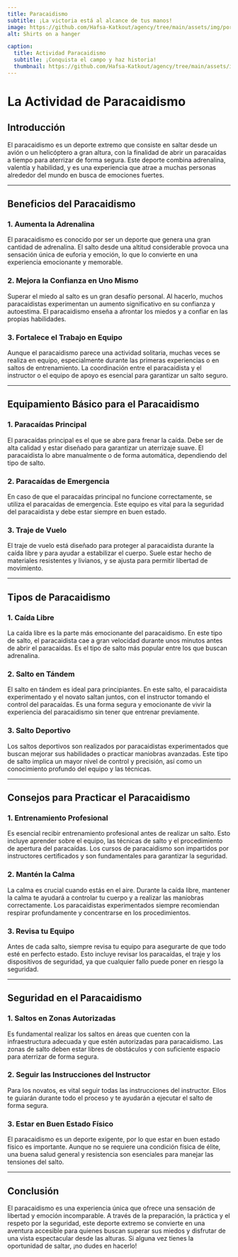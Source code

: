 ```yaml
---
title: Paracaidismo
subtitle: ¡La victoria está al alcance de tus manos!
image: https://github.com/Hafsa-Katkout/agency/tree/main/assets/img/portfolio/4.jpg
alt: Shirts on a hanger

caption:
  title: Actividad Paracaidismo
  subtitle: ¡Conquista el campo y haz historia!
  thumbnail: https://github.com/Hafsa-Katkout/agency/tree/main/assets/img/portfolio/4.jpg
---
```


# La Actividad de Paracaidismo

## Introducción  
El paracaidismo es un deporte extremo que consiste en saltar desde un avión o un helicóptero a gran altura, con la finalidad de abrir un paracaídas a tiempo para aterrizar de forma segura. Este deporte combina adrenalina, valentía y habilidad, y es una experiencia que atrae a muchas personas alrededor del mundo en busca de emociones fuertes.

---

## Beneficios del Paracaidismo  

### 1. **Aumenta la Adrenalina**  
El paracaidismo es conocido por ser un deporte que genera una gran cantidad de adrenalina. El salto desde una altitud considerable provoca una sensación única de euforia y emoción, lo que lo convierte en una experiencia emocionante y memorable.

### 2. **Mejora la Confianza en Uno Mismo**  
Superar el miedo al salto es un gran desafío personal. Al hacerlo, muchos paracaidistas experimentan un aumento significativo en su confianza y autoestima. El paracaidismo enseña a afrontar los miedos y a confiar en las propias habilidades.

### 3. **Fortalece el Trabajo en Equipo**  
Aunque el paracaidismo parece una actividad solitaria, muchas veces se realiza en equipo, especialmente durante las primeras experiencias o en saltos de entrenamiento. La coordinación entre el paracaidista y el instructor o el equipo de apoyo es esencial para garantizar un salto seguro.

---

## Equipamiento Básico para el Paracaidismo  

### 1. **Paracaídas Principal**  
El paracaídas principal es el que se abre para frenar la caída. Debe ser de alta calidad y estar diseñado para garantizar un aterrizaje suave. El paracaidista lo abre manualmente o de forma automática, dependiendo del tipo de salto.

### 2. **Paracaídas de Emergencia**  
En caso de que el paracaídas principal no funcione correctamente, se utiliza el paracaídas de emergencia. Este equipo es vital para la seguridad del paracaidista y debe estar siempre en buen estado.

### 3. **Traje de Vuelo**  
El traje de vuelo está diseñado para proteger al paracaidista durante la caída libre y para ayudar a estabilizar el cuerpo. Suele estar hecho de materiales resistentes y livianos, y se ajusta para permitir libertad de movimiento.

---

## Tipos de Paracaidismo  

### 1. **Caída Libre**  
La caída libre es la parte más emocionante del paracaidismo. En este tipo de salto, el paracaidista cae a gran velocidad durante unos minutos antes de abrir el paracaídas. Es el tipo de salto más popular entre los que buscan adrenalina.

### 2. **Salto en Tándem**  
El salto en tándem es ideal para principiantes. En este salto, el paracaidista experimentado y el novato saltan juntos, con el instructor tomando el control del paracaídas. Es una forma segura y emocionante de vivir la experiencia del paracaidismo sin tener que entrenar previamente.

### 3. **Salto Deportivo**  
Los saltos deportivos son realizados por paracaidistas experimentados que buscan mejorar sus habilidades o practicar maniobras avanzadas. Este tipo de salto implica un mayor nivel de control y precisión, así como un conocimiento profundo del equipo y las técnicas.

---

## Consejos para Practicar el Paracaidismo  

### 1. **Entrenamiento Profesional**  
Es esencial recibir entrenamiento profesional antes de realizar un salto. Esto incluye aprender sobre el equipo, las técnicas de salto y el procedimiento de apertura del paracaídas. Los cursos de paracaidismo son impartidos por instructores certificados y son fundamentales para garantizar la seguridad.

### 2. **Mantén la Calma**  
La calma es crucial cuando estás en el aire. Durante la caída libre, mantener la calma te ayudará a controlar tu cuerpo y a realizar las maniobras correctamente. Los paracaidistas experimentados siempre recomiendan respirar profundamente y concentrarse en los procedimientos.

### 3. **Revisa tu Equipo**  
Antes de cada salto, siempre revisa tu equipo para asegurarte de que todo esté en perfecto estado. Esto incluye revisar los paracaídas, el traje y los dispositivos de seguridad, ya que cualquier fallo puede poner en riesgo la seguridad.

---

## Seguridad en el Paracaidismo  

### 1. **Saltos en Zonas Autorizadas**  
Es fundamental realizar los saltos en áreas que cuenten con la infraestructura adecuada y que estén autorizadas para paracaidismo. Las zonas de salto deben estar libres de obstáculos y con suficiente espacio para aterrizar de forma segura.

### 2. **Seguir las Instrucciones del Instructor**  
Para los novatos, es vital seguir todas las instrucciones del instructor. Ellos te guiarán durante todo el proceso y te ayudarán a ejecutar el salto de forma segura.

### 3. **Estar en Buen Estado Físico**  
El paracaidismo es un deporte exigente, por lo que estar en buen estado físico es importante. Aunque no se requiere una condición física de élite, una buena salud general y resistencia son esenciales para manejar las tensiones del salto.

---

## Conclusión  
El paracaidismo es una experiencia única que ofrece una sensación de libertad y emoción incomparable. A través de la preparación, la práctica y el respeto por la seguridad, este deporte extremo se convierte en una aventura accesible para quienes buscan superar sus miedos y disfrutar de una vista espectacular desde las alturas. Si alguna vez tienes la oportunidad de saltar, ¡no dudes en hacerlo!  
